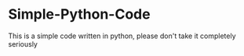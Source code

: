 # Simple-Python-Code
This is a simple code written in python, please don't take it completely seriously 
